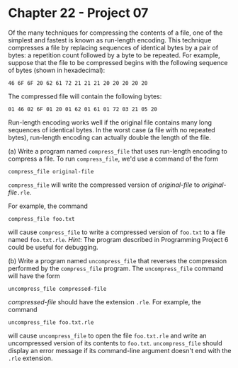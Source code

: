 # Chapter 22 - Project 07

Of the many techniques for compressing the contents of a file, one of the
simplest and fastest is known as run-length encoding.  This technique compresses
a file by replacing sequences of identical bytes by a pair of bytes: a
repetition count followed by a byte to be repeated.  For example, suppose that
the file to be compressed begins with the following sequence of bytes (shown in
hexadecimal):

```
46 6F 6F 20 62 61 72 21 21 21 20 20 20 20 20
```

The compressed file will contain the following bytes:

```
01 46 02 6F 01 20 01 62 01 61 01 72 03 21 05 20
```

Run-length encoding works well if the original file contains many long sequences
of identical bytes.  In the worst case (a file with no repeated bytes),
run-length encoding can actually double the length of the file.

(a) Write a program named `compress_file` that uses run-length encoding to
compress a file. To run `compress_file`, we'd use a command of the form 

```
compress_file original-file
```

`compress_file` will write the compressed version of _original-file_ to
_original-file_`.rle`.

For example, the command

```
compress_file foo.txt
```

will cause `compress_file` to write a compressed version of `foo.txt` to a file
named `foo.txt.rle`.  _Hint_: The program described in Programming Project 6
could be useful for debugging.

(b) Write a program named `uncompress_file` that reverses the compression
performed by the `compress_file` program.  The `uncompress_file` command will
have the form

```
uncompress_file compressed-file
```

_compressed-file_ should have the extension `.rle`. For example, the command

```
uncompress_file foo.txt.rle
```

will cause `uncompress_file` to open the file `foo.txt.rle` and write an
uncompressed version of its contents to `foo.txt`.  `uncompress_file` should
display an error message if its command-line argument doesn't end with the
`.rle` extension.
